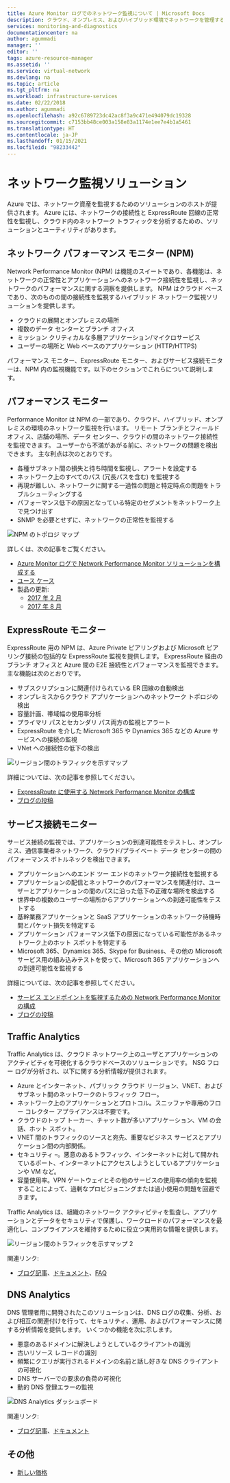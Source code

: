 ```yaml
---
title: Azure Monitor ログでのネットワーク監視について | Microsoft Docs
description: クラウド、オンプレミス、およびハイブリッド環境でネットワークを管理するための、NPM などのネットワーク監視ソリューションの概要を説明します。
services: monitoring-and-diagnostics
documentationcenter: na
author: agummadi
manager: ''
editor: ''
tags: azure-resource-manager
ms.assetid: ''
ms.service: virtual-network
ms.devlang: na
ms.topic: article
ms.tgt_pltfrm: na
ms.workload: infrastructure-services
ms.date: 02/22/2018
ms.author: agummadi
ms.openlocfilehash: a92c6789723dc42ac8f3a9c471e494079dc19328
ms.sourcegitcommit: c7153bb48ce003a158e83a1174e1ee7e4b1a5461
ms.translationtype: HT
ms.contentlocale: ja-JP
ms.lasthandoff: 01/15/2021
ms.locfileid: "98233442"
---
```

# <a name="network-monitoring-solutions"></a>ネットワーク監視ソリューション 

Azure では、ネットワーク資産を監視するためのソリューションのホストが提供されます。 Azure には、ネットワークの接続性と ExpressRoute 回線の正常性を監視し、クラウド内のネットワーク トラフィックを分析するための、ソリューションとユーティリティがあります。

## <a name="network-performance-monitor-npm"></a>ネットワーク パフォーマンス モニター (NPM)

Network Performance Monitor (NPM) は機能のスイートであり、各機能は、ネットワークの正常性とアプリケーションへのネットワーク接続性を監視し、ネットワークのパフォーマンスに関する洞察を提供します。 NPM はクラウド ベースであり、次のものの間の接続性を監視するハイブリッド ネットワーク監視ソリューションを提供します。
 
* クラウドの展開とオンプレミスの場所
* 複数のデータ センターとブランチ オフィス
* ミッション クリティカルな多層アプリケーション/マイクロサービス
* ユーザーの場所と Web ベースのアプリケーション (HTTP/HTTPS) 

パフォーマンス モニター、ExpressRoute モニター、およびサービス接続モニターは、NPM 内の監視機能です。以下のセクションでこれらについて説明します。

## <a name="performance-monitor"></a>パフォーマンス モニター

Performance Monitor は NPM の一部であり、クラウド、ハイブリッド、オンプレミスの環境のネットワーク監視を行います。 リモート ブランチとフィールド オフィス、店舗の場所、データ センター、クラウドの間のネットワーク接続性を監視できます。 ユーザーから不満があがる前に、ネットワークの問題を検出できます。 主な利点は次のとおりです。

* 各種サブネット間の損失と待ち時間を監視し、アラートを設定する
* ネットワーク上のすべてのパス (冗長パスを含む) を監視する
* 再現が難しい、ネットワークに関する一過性の問題と特定時点の問題をトラブルシューティングする
* パフォーマンス低下の原因となっている特定のセグメントをネットワーク上で見つけ出す
* SNMP を必要とせずに、ネットワークの正常性を監視する

![NPM のトポロジ マップ](./media/network-monitoring-overview/npm-topology-map.png) 

詳しくは、次の記事をご覧ください。

* [Azure Monitor ログで Network Performance Monitor ソリューションを構成する](../azure-monitor/insights/network-performance-monitor.md) 
* [ユース ケース](/archive/blogs/msoms/monitor-on-premises-cloud-iaas-and-hybrid-networks-using-oms-network-performance-monitor)
* 製品の更新:
  * [2017 年 2 月](/archive/blogs/msoms/oms-network-performance-monitor-is-now-generally-available)
  * [2017 年 8 月](/archive/blogs/msoms/improvements-to-oms-network-performance-monitor)

## <a name="expressroute-monitor"></a>ExpressRoute モニター

ExpressRoute 用の NPM は、Azure Private ピアリングおよび Microsoft ピアリング接続の包括的な ExpressRoute 監視を提供します。 ExpressRoute 経由のブランチ オフィスと Azure 間の E2E 接続性とパフォーマンスを監視できます。 主な機能は次のとおりです。

* サブスクリプションに関連付けられている ER 回線の自動検出
* オンプレミスからクラウド アプリケーションへのネットワーク トポロジの検出
* 容量計画、帯域幅の使用率分析
* プライマリ パスとセカンダリ パス両方の監視とアラート
* ExpressRoute を介した Microsoft 365 や Dynamics 365 などの Azure サービスへの接続の監視
* VNet への接続性の低下の検出

![リージョン間のトラフィックを示すマップ](./media/network-monitoring-overview/expressroute-topology-map.png) 

詳細については、次の記事を参照してください。

* [ExpressRoute に使用する Network Performance Monitor の構成](../expressroute/how-to-npm.md)
* [ブログの投稿](https://aka.ms/NPMExRmonitorGA)

## <a name="service-connectivity-monitor"></a>サービス接続モニター

サービス接続の監視では、アプリケーションの到達可能性をテストし、オンプレミス、通信事業者ネットワーク、クラウド/プライベート データ センターの間のパフォーマンス ボトルネックを検出できます。

* アプリケーションへのエンド ツー エンドのネットワーク接続性を監視する
* アプリケーションの配信とネットワークのパフォーマンスを関連付け、ユーザーとアプリケーションの間のパスに沿った低下の正確な場所を検出する
* 世界中の複数のユーザーの場所からアプリケーションへの到達可能性をテストする
* 基幹業務アプリケーションと SaaS アプリケーションのネットワーク待機時間とパケット損失を特定する
* アプリケーション パフォーマンス低下の原因になっている可能性があるネットワーク上のホット スポットを特定する
* Microsoft 365、Dynamics 365、Skype for Business、その他の Microsoft サービス用の組み込みテストを使って、Microsoft 365 アプリケーションへの到達可能性を監視する

詳細については、次の記事を参照してください。

* [サービス エンドポイントを監視するための Network Performance Monitor の構成](../azure-monitor/insights/network-performance-monitor-service-connectivity.md#configuration)
* [ブログの投稿](https://aka.ms/svcendptmonitor)

## <a name="traffic-analytics"></a>Traffic Analytics
Traffic Analytics は、クラウド ネットワーク上のユーザとアプリケーションのアクティビティを可視化するクラウドベースのソリューションです。 NSG フロー ログが分析され、以下に関する分析情報が提供されます。

* Azure とインターネット、パブリック クラウド リージョン、VNET、およびサブネット間のネットワークのトラフィック フロー。
* ネットワーク上のアプリケーションとプロトコル。スニッファや専用のフロー コレクター アプライアンスは不要です。
* クラウドのトップ トーカー、チャット数が多いアプリケーション、VM の会話、ホット スポット。
* VNET 間のトラフィックのソースと宛先、重要なビジネス サービスとアプリケーション間の内部関係。
* セキュリティ –。悪意のあるトラフィック、インターネットに対して開かれているポート、インターネットにアクセスしようとしているアプリケーションや VM など。
* 容量使用率。VPN ゲートウェイとその他のサービスの使用率の傾向を監視することによって、過剰なプロビジョニングまたは過小使用の問題を回避できます。

Traffic Analytics は、組織のネットワーク アクティビティを監査し、アプリケーションとデータをセキュリティで保護し、ワークロードのパフォーマンスを最適化し、コンプライアンスを維持するために役立つ実用的な情報を提供します。

![リージョン間のトラフィックを示すマップ 2](../network-watcher/media/traffic-analytics/geo-map-view-showcasing-traffic-distribution-to-countries-and-continents.png) 

関連リンク:
* [ブログ記事](https://aka.ms/trafficanalytics)、[ドキュメント](../network-watcher/traffic-analytics.md)、[FAQ](../network-watcher/traffic-analytics-faq.md)

## <a name="dns-analytics"></a>DNS Analytics
DNS 管理者用に開発されたこのソリューションは、DNS ログの収集、分析、および相互の関連付けを行って、セキュリティ、運用、およびパフォーマンスに関する分析情報を提供します。  いくつかの機能を次に示します。

* 悪意のあるドメインに解決しようとしているクライアントの識別
* 古いリソース レコードの識別
* 頻繁にクエリが実行されるドメインの名前と話し好きな DNS クライアントの可視化
* DNS サーバーでの要求の負荷の可視化
* 動的 DNS 登録エラーの監視

![DNS Analytics ダッシュボード](./media/network-monitoring-overview/dns-analytics-overview.png) 

関連リンク:
* [ブログ記事](/archive/blogs/msoms/introducing-oms-dns-analytics)、[ドキュメント](../azure-monitor/insights/dns-analytics.md)

## <a name="miscellaneous"></a>その他

* [新しい価格](../azure-monitor/insights/network-performance-monitor-pricing-faq.md)